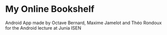 # My Online Bookshelf
Android App made by Octave Bernard, Maxime Jamelot and Théo Rondoux for the Android lecture at Junia ISEN
